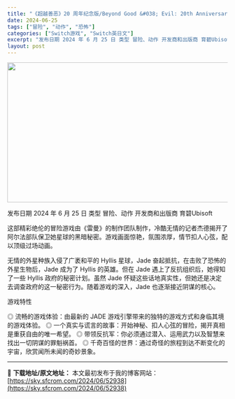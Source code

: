 ```yaml
---
title: "《超越善恶》20 周年纪念版/Beyond Good &#038; Evil: 20th Anniversary Edition Switch NSP NSZ英文"
date: 2024-06-25
tags: ["冒险", "动作", "恐怖"]
categories: ["Switch游戏", "Switch英日文"]
excerpt: "发布日期 2024 年 6 月 25 日 类型 冒险、动作 开发商和出版商 育碧Ubisoft 这部精彩绝伦的冒险游戏由《雷曼》的制作团队制作，冷酷无情的记者杰德揭开了阿尔法部队保卫她星球的黑暗秘密。游戏画面惊艳，氛围浓厚，情节扣人心弦，配以顶级过场动画。 无情的外星种族入侵了广袤和平的 Hylli&hellip;"
layout: post
---
```


<img class="aligncenter size-full wp-image-52939" src="https://sky.sfcrom.com/wp-content/uploads/2024/06/202406250009178.webp" alt="" width="640" height="320" />

发布日期 2024 年 6 月 25 日
类型 冒险、动作
开发商和出版商 育碧Ubisoft

这部精彩绝伦的冒险游戏由《雷曼》的制作团队制作，冷酷无情的记者杰德揭开了阿尔法部队保卫她星球的黑暗秘密。游戏画面惊艳，氛围浓厚，情节扣人心弦，配以顶级过场动画。

无情的外星种族入侵了广袤和平的 Hyllis 星球，Jade 奋起抵抗，在击败了恐怖的外星生物后，Jade 成为了 Hyllis 的英雄。但在 Jade 遇上了反抗组织后，她得知了一些 Hyllis 政府的秘密计划。虽然 Jade 怀疑这些话地真实性，但她还是决定去调查政府的这一秘密行为。随着游戏的深入，Jade 也逐渐接近阴谋的核心。

游戏特性

◎ 流畅的游戏体验：由最新的 JADE 游戏引擎带来的独特的游戏方式和身临其境的游戏体验。
◎ 一个真实与谎言的故事：开始神秘、扣人心弦的冒险，揭开真相是重获自由的唯一希望。
◎ 带领反抗军：你必须通过潜入、运用武力以及智慧来找出一切阴谋的罪魁祸首。
◎ 千奇百怪的世界：通过奇怪的旅程到达不断变化的宇宙，欣赏闻所未闻的奇妙景象。

---
📖 **下载地址/原文地址：** 本文最初发布于我的博客网站：[https://sky.sfcrom.com/2024/06/52938](https://sky.sfcrom.com/2024/06/52938)
